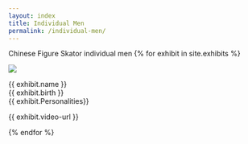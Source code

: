 ```yaml
---
layout: index
title: Individual Men
permalink: /individual-men/
---
```


Chinese Figure Skator individual men
{% for exhibit in site.exhibits %}

<img src="{{ exhibit.img-url}}">
<p>{{ exhibit.name }}<br>{{ exhibit.birth }}<br>{{ exhibit.Personalities}}</p>

<p>{{ exhibit.video-url }}</p>
{% endfor %}